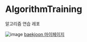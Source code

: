 # AlgorithmTraining
알고리즘 연습 레포

![image](https://github.com/trulyeven/trulyeven.github.io/assets/113951017/ff22212e-c90d-4da5-a110-4f78a6e8decc)
[baekjoon 마이페이지](https://www.acmicpc.net/user/trulyeven)

